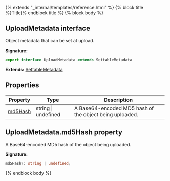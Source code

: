 {% extends "_internal/templates/reference.html" %}
{% block title %}Title{% endblock title %}
{% block body %}

## UploadMetadata interface

Object metadata that can be set at upload.

<b>Signature:</b>

```typescript
export interface UploadMetadata extends SettableMetadata 
```
<b>Extends:</b> [SettableMetadata](./storage-types.settablemetadata.md#settablemetadata_interface)

## Properties

|  Property | Type | Description |
|  --- | --- | --- |
|  [md5Hash](./storage-types.uploadmetadata.md#uploadmetadatamd5hash_property) | string \| undefined | A Base64-encoded MD5 hash of the object being uploaded. |

## UploadMetadata.md5Hash property

A Base64-encoded MD5 hash of the object being uploaded.

<b>Signature:</b>

```typescript
md5Hash?: string | undefined;
```
{% endblock body %}
